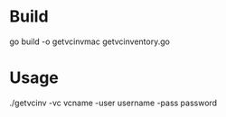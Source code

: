# Build

go build -o getvcinvmac getvcinventory.go 


# Usage

./getvcinv -vc vcname -user username -pass password
